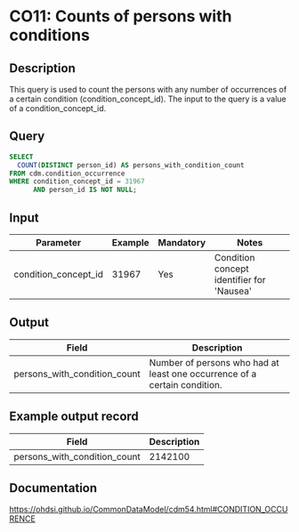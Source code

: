 <!---
Group:condition occurrence
Name: CO11 Counts of persons with conditions
Author: Alberto Labarga
CDM Version: 5.4
-->

#  CO11: Counts of persons with conditions

## Description
This query is used to count the persons with any number of occurrences of a certain condition (condition_concept_id). The input to the query is a value of a condition_concept_id.

## Query
```sql
SELECT
  COUNT(DISTINCT person_id) AS persons_with_condition_count
FROM cdm.condition_occurrence
WHERE condition_concept_id = 31967
      AND person_id IS NOT NULL;
```

## Input

| Parameter | Example | Mandatory | Notes|
| --- | --- | --- | --- |
| condition_concept_id | 31967 | Yes | Condition concept identifier for 'Nausea' |

## Output

| Field |  Description |
| --- | --- |
| persons_with_condition_count | Number of persons who had at least one occurrence of a certain condition. |

## Example output record

| Field |  Description |
| --- | --- |
| persons_with_condition_count | 2142100 |

## Documentation
https://ohdsi.github.io/CommonDataModel/cdm54.html#CONDITION_OCCURENCE
